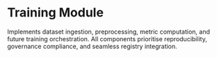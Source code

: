 # Training Module

Implements dataset ingestion, preprocessing, metric computation, and future training orchestration. All components prioritise reproducibility, governance compliance, and seamless registry integration.
